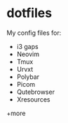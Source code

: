 # dotfiles

My config files for: 

- i3 gaps
- Neovim
- Tmux
- Urvxt
- Polybar 
- Picom
- Qutebrowser
- Xresources

+more

